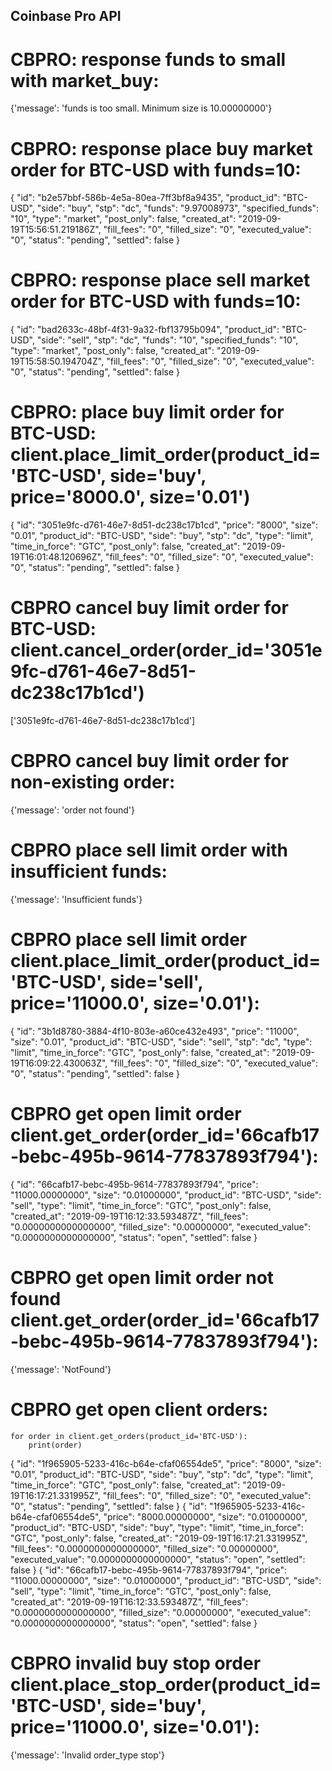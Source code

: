 ## Coinbase Pro API

# CBPRO: response funds to small with market_buy:
{'message': 'funds is too small. Minimum size is 10.00000000'}

# CBPRO: response place buy market order for BTC-USD with funds=10:
{
    "id": "b2e57bbf-586b-4e5a-80ea-7ff3bf8a9435",
    "product_id": "BTC-USD",
    "side": "buy",
    "stp": "dc",
    "funds": "9.97008973",
    "specified_funds": "10",
    "type": "market",
    "post_only": false,
    "created_at": "2019-09-19T15:56:51.219186Z",
    "fill_fees": "0",
    "filled_size": "0",
    "executed_value": "0",
    "status": "pending",
    "settled": false
}

# CBPRO: response place sell market order for BTC-USD with funds=10:
{
    "id": "bad2633c-48bf-4f31-9a32-fbf13795b094",
    "product_id": "BTC-USD",
    "side": "sell",
    "stp": "dc",
    "funds": "10",
    "specified_funds": "10",
    "type": "market",
    "post_only": false,
    "created_at": "2019-09-19T15:58:50.194704Z",
    "fill_fees": "0",
    "filled_size": "0",
    "executed_value": "0",
    "status": "pending",
    "settled": false
}

# CBPRO: place buy limit order for BTC-USD: client.place_limit_order(product_id='BTC-USD', side='buy', price='8000.0', size='0.01')
{
    "id": "3051e9fc-d761-46e7-8d51-dc238c17b1cd",
    "price": "8000",
    "size": "0.01",
    "product_id": "BTC-USD",
    "side": "buy",
    "stp": "dc",
    "type": "limit",
    "time_in_force": "GTC",
    "post_only": false,
    "created_at": "2019-09-19T16:01:48.120696Z",
    "fill_fees": "0",
    "filled_size": "0",
    "executed_value": "0",
    "status": "pending",
    "settled": false
}

# CBPRO cancel buy limit order for BTC-USD: client.cancel_order(order_id='3051e9fc-d761-46e7-8d51-dc238c17b1cd')
['3051e9fc-d761-46e7-8d51-dc238c17b1cd']

# CBPRO cancel buy limit order for non-existing order:
{'message': 'order not found'}

# CBPRO place sell limit order with insufficient funds:
{'message': 'Insufficient funds'}

# CBPRO place sell limit order client.place_limit_order(product_id='BTC-USD', side='sell', price='11000.0', size='0.01'):
{
    "id": "3b1d8780-3884-4f10-803e-a60ce432e493",
    "price": "11000",
    "size": "0.01",
    "product_id": "BTC-USD",
    "side": "sell",
    "stp": "dc",
    "type": "limit",
    "time_in_force": "GTC",
    "post_only": false,
    "created_at": "2019-09-19T16:09:22.430063Z",
    "fill_fees": "0",
    "filled_size": "0",
    "executed_value": "0",
    "status": "pending",
    "settled": false
}

# CBPRO get open limit order client.get_order(order_id='66cafb17-bebc-495b-9614-77837893f794'):
{
    "id": "66cafb17-bebc-495b-9614-77837893f794",
    "price": "11000.00000000",
    "size": "0.01000000",
    "product_id": "BTC-USD",
    "side": "sell",
    "type": "limit",
    "time_in_force": "GTC",
    "post_only": false,
    "created_at": "2019-09-19T16:12:33.593487Z",
    "fill_fees": "0.0000000000000000",
    "filled_size": "0.00000000",
    "executed_value": "0.0000000000000000",
    "status": "open",
    "settled": false
}

# CBPRO get open limit order not found client.get_order(order_id='66cafb17-bebc-495b-9614-77837893f794'):
{'message': 'NotFound'}

# CBPRO get open client orders:
    for order in client.get_orders(product_id='BTC-USD'):
        print(order)
{
    "id": "1f965905-5233-416c-b64e-cfaf06554de5",
    "price": "8000",
    "size": "0.01",
    "product_id": "BTC-USD",
    "side": "buy",
    "stp": "dc",
    "type": "limit",
    "time_in_force": "GTC",
    "post_only": false,
    "created_at": "2019-09-19T16:17:21.331995Z",
    "fill_fees": "0",
    "filled_size": "0",
    "executed_value": "0",
    "status": "pending",
    "settled": false
}
{
    "id": "1f965905-5233-416c-b64e-cfaf06554de5",
    "price": "8000.00000000",
    "size": "0.01000000",
    "product_id": "BTC-USD",
    "side": "buy",
    "type": "limit",
    "time_in_force": "GTC",
    "post_only": false,
    "created_at": "2019-09-19T16:17:21.331995Z",
    "fill_fees": "0.0000000000000000",
    "filled_size": "0.00000000",
    "executed_value": "0.0000000000000000",
    "status": "open",
    "settled": false
}
{
    "id": "66cafb17-bebc-495b-9614-77837893f794",
    "price": "11000.00000000",
    "size": "0.01000000",
    "product_id": "BTC-USD",
    "side": "sell",
    "type": "limit",
    "time_in_force": "GTC",
    "post_only": false,
    "created_at": "2019-09-19T16:12:33.593487Z",
    "fill_fees": "0.0000000000000000",
    "filled_size": "0.00000000",
    "executed_value": "0.0000000000000000",
    "status": "open",
    "settled": false
}

# CBPRO invalid buy stop order client.place_stop_order(product_id='BTC-USD', side='buy', price='11000.0', size='0.01'):
{'message': 'Invalid order_type stop'}
